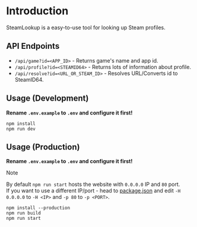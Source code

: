 # Introduction
SteamLookup is a easy-to-use tool for looking up Steam profiles.

## API Endpoints
- `/api/game?id=<APP_ID>` - Returns game's name and app id.  
- `/api/profile?id=<STEAMID64>` - Returns lots of information about profile.  
- `/api/resolve?id=<URL_OR_STEAM_ID>` - Resolves URL/Converts id to SteamID64.

## Usage (Development)
**Rename `.env.example` to `.env` and configure it first!**
```
npm install
npm run dev
```

## Usage (Production)
**Rename `.env.example` to `.env` and configure it first!**  
> [!NOTE]
> By default `npm run start` hosts the website with `0.0.0.0` IP and `80` port.  
> If you want to use a different IP/port - head to [package.json](./package.json) and edit `-H 0.0.0.0` to `-H <IP>` and `-p 80` to `-p <PORT>`.
```
npm install --production
npm run build
npm run start
```
